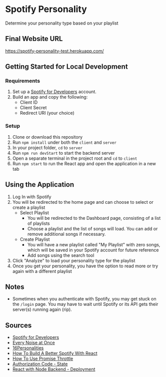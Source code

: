 # Spotify Personality
Determine your personality type based on your playlist

## Final Website URL
https://spotify-personality-test.herokuapp.com/

## Getting Started for Local Development
### Requirements
1. Set up a [Spotify for Developers](https://developer.spotify.com/) account.
2. Build an app and copy the following:
    - Client ID
    - Client Secret
    - Redirect URI (your choice)

### Setup
1. Clone or download this repository
2. Run `npm install` under both the `client` and `server`
3. In your project folder, `cd` to `server`
4. Run `npm run devStart` to start the backend server
5. Open a separate terminal in the project root and `cd` to `client`
6. Run `npm start` to run the React app and open the application in a new tab

## Using the Application
1. Log In with Spotify
2. You will be redirected to the home page and can choose to select or create a playlist
    - Select Playlist
        - You will be redirected to the Dashboard page, consisting of a list of playlists
        - Choose a playlist and the list of songs will load. You can add or remove additional songs if necessary.
    - Create Playlist
        - You will have a new playlist called "My Playlist" with zero songs, which will be saved in your Spotify account for future reference
        - Add songs using the search tool
3. Click "Analyze" to load your personality type for the playlist
4. Once you get your personality, you have the option to read more or try again with a different playlist

## Notes
- Sometimes when you authenticate with Spotify, you may get stuck on the `/login` page. You may have to wait until Spotify or its API gets their server(s) running again (rip).

## Sources
- [Spotify for Developers](https://developer.spotify.com/)
- [Every Noise at Once](https://everynoise.com/)
- [16Personalities](https://www.16personalities.com/)
- [How To Build A Better Spotify With React](https://www.youtube.com/watch?v=Xcet6msf3eE)
- [How To Use Promise Throttle](https://github.com/JMPerez/spotify-dedup/blob/b6091581e3700ccbb1e5a0e26dbb59422fa3d15f/app/scripts/main.js#L80)
- [Authorization Code - State](https://github.com/spotify/web-api-auth-examples)
- [React with Node Backend - Deployment](https://www.freecodecamp.org/news/how-to-create-a-react-app-with-a-node-backend-the-complete-guide/)
